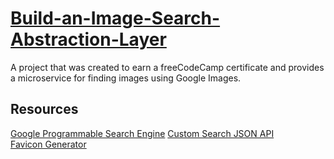 # [Build-an-Image-Search-Abstraction-Layer](https://www.freecodecamp.org/learn/coding-interview-prep/take-home-projects/build-an-image-search-abstraction-layer)

A project that was created to earn a freeCodeCamp certificate and provides a microservice for finding images using Google Images.

## Resources

[Google Programmable Search Engine](https://programmablesearchengine.google.com/about/)
[Custom Search JSON API](https://developers.google.com/custom-search/v1/reference/rest/v1/cse/list) \
[Favicon Generator](https://favicon.io/favicon-generator/)
